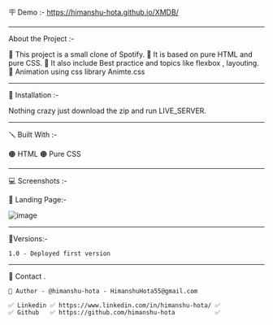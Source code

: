 🪧 Demo :- https://himanshu-hota.github.io/XMDB/ 

------------------------------------------------------------------------------------------------------------------------------------------------------

About the Project :- 
  
  🔴 This project is a small clone of Spotify.
  🔴 It is based on pure HTML and pure CSS.
  🔴 It also include Best practice and topics like flexbox , layouting.
  🔴 Animation using css library Animte.css
  
 
------------------------------------------------------------------------------------------------------------------------------------------------------

📐 Installation :-
  
  Nothing crazy just download the zip and run LIVE_SERVER.

------------------------------------------------------------------------------------------------------------------------------------------------------

🪛 Built With :-

  🟠 HTML
  🟠 Pure CSS


------------------------------------------------------------------------------------------------------------------------------------------------------

💻 Screenshots :-  
  
   🔴 Landing Page:-
   
   ![image](https://user-images.githubusercontent.com/62291769/201727183-7c0a50cf-446d-47bc-9c45-bd99657dfdc8.png)


  ------------------------------------------------------------------------------------------------------------------------------------------------------
  
  🚦Versions:-
  
    1.0 - Deployed first version
    
  ------------------------------------------------------------------------------------------------------------------------------------------------------
  
 🙎 Contact .

    🔗 Author - @himanshu-hota - HimanshuHota55@gmail.com

    ✅ Linkedin ✅ https://www.linkedin.com/in/himanshu-hota/ ✅
    ✅ Github   ✅ https://github.com/himanshu-hota           ✅
